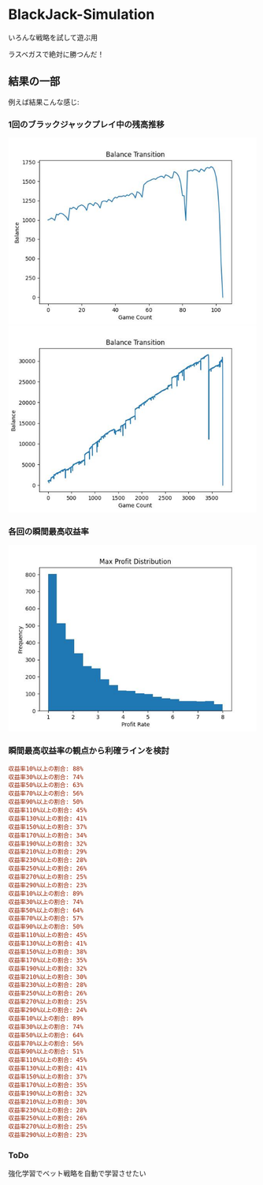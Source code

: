 # BlackJack-Simulation
いろんな戦略を試して遊ぶ用

ラスベガスで絶対に勝つんだ！

## 結果の一部
例えば結果こんな感じ:

### 1回のブラックジャックプレイ中の残高推移
![結果画像1](result/balance_history_0.jpg)  
![結果画像1](result/balance_history_1.jpg)

### 各回の瞬間最高収益率
![結果画像2](result/max_profit_hist.jpg)

### 瞬間最高収益率の観点から利確ラインを検討
```ini
収益率10%以上の割合: 88%
収益率30%以上の割合: 74%
収益率50%以上の割合: 63%
収益率70%以上の割合: 56%
収益率90%以上の割合: 50%
収益率110%以上の割合: 45%
収益率130%以上の割合: 41%
収益率150%以上の割合: 37%
収益率170%以上の割合: 34%
収益率190%以上の割合: 32%
収益率210%以上の割合: 29%
収益率230%以上の割合: 28%
収益率250%以上の割合: 26%
収益率270%以上の割合: 25%
収益率290%以上の割合: 23%
収益率10%以上の割合: 89%
収益率30%以上の割合: 74%
収益率50%以上の割合: 64%
収益率70%以上の割合: 57%
収益率90%以上の割合: 50%
収益率110%以上の割合: 45%
収益率130%以上の割合: 41%
収益率150%以上の割合: 38%
収益率170%以上の割合: 35%
収益率190%以上の割合: 32%
収益率210%以上の割合: 30%
収益率230%以上の割合: 28%
収益率250%以上の割合: 26%
収益率270%以上の割合: 25%
収益率290%以上の割合: 24%
収益率10%以上の割合: 89%
収益率30%以上の割合: 74%
収益率50%以上の割合: 64%
収益率70%以上の割合: 56%
収益率90%以上の割合: 51%
収益率110%以上の割合: 45%
収益率130%以上の割合: 41%
収益率150%以上の割合: 37%
収益率170%以上の割合: 35%
収益率190%以上の割合: 32%
収益率210%以上の割合: 30%
収益率230%以上の割合: 28%
収益率250%以上の割合: 26%
収益率270%以上の割合: 25%
収益率290%以上の割合: 23%
```
### ToDo
強化学習でベット戦略を自動で学習させたい
